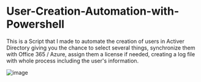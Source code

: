 # User-Creation-Automation-with-Powershell
This is a Script that I made to automate the creation of users in Activer Directory giving you the chance to select several things, synchronize them with Office 365 / Azure, assign them a license if needed, creating a log file with whole process including the user's information.

![image](https://user-images.githubusercontent.com/91026684/134966302-d9bff8f6-48cb-4097-a0de-f6a73f40a1a4.png)
